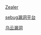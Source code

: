 [Zealer](http://www.zealer.com/)

[sebug漏洞平台](http://www.sebug.net/)

[乌云漏洞](http://drops.wooyun.org/)
